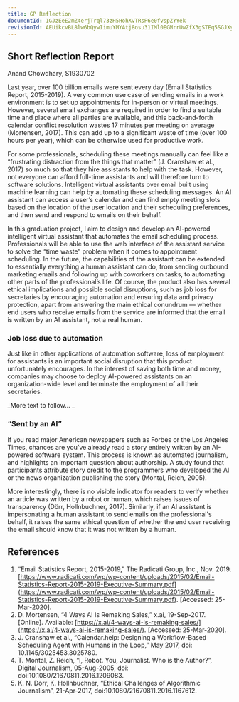 ```yaml
---
title: GP Reflection
documentId: 1GJzEeE2mZ4erjTrql73zH5HohXvTRsP6e0fvspZYYek
revisionId: AEUikcvBL8lw6bQywIimuYMYAtj8osu31IMl0EGMrrUwZfX3gSTEq5SGJXydC-_XXQbwNE-7JjtLW2MaiwYmXv0
---
```


## Short Reflection Report

Anand Chowdhary, S1930702

Last year, over 100 billion emails were sent every day (Email Statistics Report, 2015-2019). A very common use case of sending emails in a work environment is to set up appointments for in-person or virtual meetings. However, several email exchanges are required in order to find a suitable time and place where all parties are available, and this back-and-forth calendar conflict resolution wastes 17 minutes per meeting on average (Mortensen, 2017). This can add up to a significant waste of time (over 100 hours per year), which can be otherwise used for productive work.

For some professionals, scheduling these meetings manually can feel like a “frustrating distraction from the things that matter” (J. Cranshaw et al., 2017) so much so that they hire assistants to help with the task. However, not everyone can afford full-time assistants and will therefore turn to software solutions. Intelligent virtual assistants over email built using machine learning can help by automating these scheduling messages. An AI assistant can access a user’s calendar and can find empty meeting slots based on the location of the user location and their scheduling preferences, and then send and respond to emails on their behalf.

In this graduation project, I aim to design and develop an AI-powered intelligent virtual assistant that automates the email scheduling process. Professionals will be able to use the web interface of the assistant service to solve the “time waste” problem when it comes to appointment scheduling. In the future, the capabilities of the assistant can be extended to essentially everything a human assistant can do, from sending outbound marketing emails and following up with coworkers on tasks, to automating other parts of the professional’s life. Of course, the product also has several ethical implications and possible social disruptions, such as job loss for secretaries by encouraging automation and ensuring data and privacy protection, apart from answering the main ethical conundrum — whether end users who receive emails from the service are informed that the email is written by an AI assistant, not a real human.

### Job loss due to automation

Just like in other applications of automation software, loss of employment for assistants is an important social disruption that this product unfortunately encourages. In the interest of saving both time and money, companies may choose to deploy AI-powered assistants on an organization-wide level and terminate the employment of all their secretaries.

_More text to follow...
_

### “Sent by an AI”

If you read major American newspapers such as Forbes or the Los Angeles Times, chances are you’ve already read a story entirely written by an AI-powered software system. This process is known as automated journalism, and highlights an important question about authorship. A study found that participants attribute story credit to the programmers who developed the AI or the news organization publishing the story (Montal, Reich, 2005).

More interestingly, there is no visible indicator for readers to verify whether an article was written by a robot or human, which raises issues of transparency (Dörr, Hollnbuchner, 2017). Similarly, if an AI assistant is impersonating a human assistant to send emails on the professional's behalf, it raises the same ethical question of whether the end user receiving the email should know that it was not written by a human.

## References

1. “Email Statistics Report, 2015-2019,” The Radicati Group, Inc., Nov. 2019. [https://www.radicati.com/wp/wp-content/uploads/2015/02/Email-Statistics-Report-2015-2019-Executive-Summary.pdf](https://www.radicati.com/wp/wp-content/uploads/2015/02/Email-Statistics-Report-2015-2019-Executive-Summary.pdf). [Accessed: 25-Mar-2020].
1. D. Mortensen, “4 Ways AI Is Remaking Sales,” x.ai, 19-Sep-2017. [Online]. Available: [https://x.ai/4-ways-ai-is-remaking-sales/](https://x.ai/4-ways-ai-is-remaking-sales/). [Accessed: 25-Mar-2020].
1. J. Cranshaw et al., “Calendar.help: Designing a Workflow-Based Scheduling Agent with Humans in the Loop,” May 2017, doi: 10.1145/3025453.3025780.
1. T. Montal, Z. Reich, “I, Robot. You, Journalist. Who is the Author?”, Digital Journalism, 05-Aug-2005, doi: doi:10.1080/21670811.2016.1209083.
1. K. N. Dörr, K. Hollnbuchner, “Ethical Challenges of Algorithmic Journalism”, 21-Apr-2017, doi:10.1080/21670811.2016.1167612.


